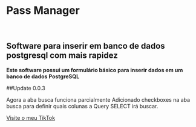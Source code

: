 <!DOCTYPE html>
<html>
<body>

 <h1>Pass Manager</h1><br>
<h2>Software para inserir em banco de dados postgresql com mais rapidez</h2>
<B> Este software possui um formulário básico para inserir dados em um banco de dados PostgreSQL </B><br>
<p>

##Update 0.0.3

Agora a aba busca funciona parcialmente
Adicionado checkboxes na aba busca para definir quais colunas a Query
SELECT irá buscar.


<a href="https://www.tiktok.com/@hexdien">Visite o meu TikTok</a><p>

</body>
</html>

